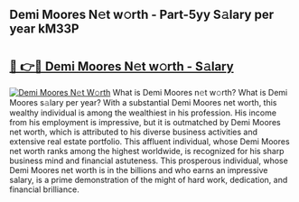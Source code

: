 ## Demi Moores N𝚎t w𝚘rth - Part-5yy S𝚊lary per year kM33P

# <h2><a href="http://gc1v6lo.nevu.top/?p=Demi+Moores">🔗 👉🔴 Demi Moores N𝚎t w𝚘rth - S𝚊lary</a></h2>

[![Demi Moores N𝚎t W𝚘rth](https://i.imgur.com/Oavwk0R.jpeg)](http://gc1v6lo.nevu.top/?p=Demi+Moores)
What is Demi Moores n𝚎t w𝚘rth? What is Demi Moores s𝚊lary per year?
With a substantial Demi Moores net worth, this wealthy individual is among the wealthiest in his profession. His income from his employment is impressive, but it is outmatched by Demi Moores net worth, which is attributed to his diverse business activities and extensive real estate portfolio. This affluent individual, whose Demi Moores net worth ranks among the highest worldwide, is recognized for his sharp business mind and financial astuteness. This prosperous individual, whose Demi Moores net worth is in the billions and who earns an impressive salary, is a prime demonstration of the might of hard work, dedication, and financial brilliance.
